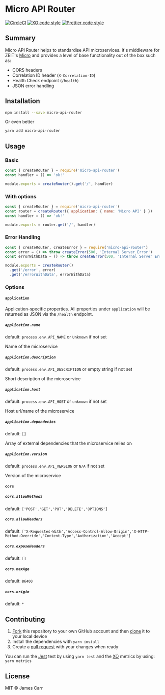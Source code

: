 # Micro API Router

[![CircleCI](https://img.shields.io/circleci/project/github/jamesacarr/micro-api-router.svg)](https://circleci.com/gh/jamesacarr/micro-api-router)
[![XO code style](https://img.shields.io/badge/code_style-XO-5ed9c7.svg)](https://github.com/sindresorhus/xo)
[![Prettier code style](https://img.shields.io/badge/code_style-prettier-ff69b4.svg)](https://github.com/prettier/prettier)

## Summary

Micro API Router helps to standardise API microservices. It's middleware for ZEIT's [Micro](https://github.com/zeit/micro) and provides a level of base functionality out of the box such as:

- CORS headers
- Correlation ID header (`X-Correlation-ID`)
- Health Check endpoint (`/health`)
- JSON error handling

## Installation

```sh
npm install --save micro-api-router
```

Or even better

```sh
yarn add micro-api-router
```

## Usage

### Basic

```js
const { createRouter } = require('micro-api-router')
const handler = () => 'ok!'

module.exports = createRouter().get('/', handler)
```

### With options

```js
const { createRouter } = require('micro-api-router')
const router = createRouter({ application: { name: 'Micro API' } })
const handler = () => 'ok!'

module.exports = router.get('/', handler)
```

### Error Handling

```js
const { createRouter, createError } = require('micro-api-router')
const error = () => throw createError(500, 'Internal Server Error')
const errorWithData = () => throw createError(500, 'Internal Server Error', { some: 'data' })

module.exports = createRouter()
  .get('/error', error)
  .get('/errorWithData', errorWithData)
```

### Options

#### `application`

Application-specific properties. All properties under `application` will be returned as JSON via the `/health` endpoint.

##### `application.name`

default: `process.env.API_NAME` or `Unknown` if not set

Name of the microservice

##### `application.description`

default: `process.env.API_DESCRIPTION` or empty string if not set

Short description of the microservice

##### `application.host`

default: `process.env.API_HOST` or `unknown` if not set

Host url/name of the microservice

##### `application.dependecies`

default: `[]`

Array of external dependencies that the microservice relies on

##### `application.version`

default: `process.env.API_VERSION` or `N/A` if not set

Version of the microservice

#### `cors`

##### `cors.allowMethods`

default: `['POST','GET','PUT','DELETE','OPTIONS']`

##### `cors.allowHeaders`

default: `['X-Requested-With','Access-Control-Allow-Origin','X-HTTP-Method-Override','Content-Type','Authorization','Accept']`

##### `cors.exposeHeaders`

default: `[]`

##### `cors.maxAge`

default: `86400`

##### `cors.origin`

default: `*`

## Contributing

1. [Fork](https://help.github.com/articles/fork-a-repo/) this repository to your own GitHub account and then [clone](https://help.github.com/articles/cloning-a-repository/) it to your local device
2. Install the dependencies with `yarn install`
3. Create a [pull request](https://help.github.com/articles/about-pull-requests/) with your changes when ready

You can run the [Jest](https://github.com/facebook/jest) test by using `yarn test` and the [XO](https://github.com/sindresorhus/xo) metrics by using: `yarn metrics`

## License

MIT © James Carr
